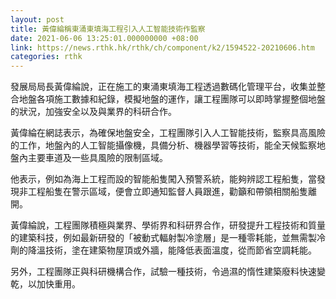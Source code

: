 ```yaml
---
layout: post
title: 黃偉綸稱東涌東填海工程引入人工智能技術作監察
date: 2021-06-06 13:25:01.000000000 +08:00
link: https://news.rthk.hk/rthk/ch/component/k2/1594522-20210606.htm
categories: rthk
---
```


發展局局長黃偉綸說，正在施工的東涌東填海工程透過數碼化管理平台，收集並整合地盤各項施工數據和紀錄，模擬地盤的運作，讓工程團隊可以即時掌握整個地盤的狀況，加強安全以及與業界的科研合作。

黃偉綸在網誌表示，為確保地盤安全，工程團隊引入人工智能技術，監察具高風險的工作，地盤內的人工智能攝像機，具備分析、機器學習等技術，能全天候監察地盤內主要車道及一些具風險的限制區域。

他表示，例如為海上工程而設的智能船隻闖入預警系統，能夠辨認工程船隻，當發現非工程船隻在警示區域，便會立即通知監督人員跟進，勸籲和帶領相關船隻離開。

黃偉綸說，工程團隊積極與業界、學術界和科研界合作，研發提升工程技術和質量的建築科技，例如最新研發的「被動式輻射製冷塗層」是一種零耗能，並無需製冷劑的降溫技術，塗在建築物屋頂或外牆，能降低表面溫度，從而節省空調耗能。

另外，工程團隊正與科研機構合作，試驗一種技術，令過濕的惰性建築廢料快速變乾，以加快重用。
